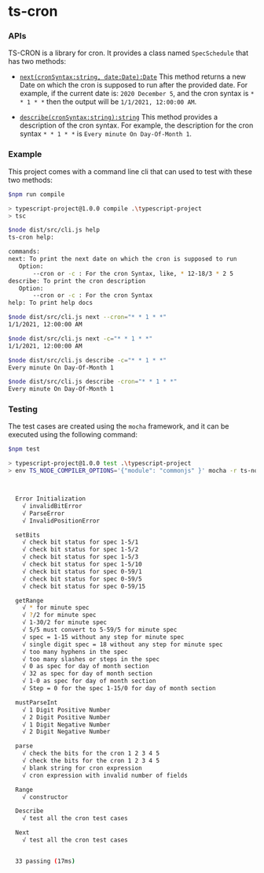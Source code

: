 # ts-cron

### APIs
TS-CRON is a library for cron. It provides a class named `SpecSchedule` that has two methods:
- [`next(cronSyntax:string, date:Date):Date`](https://github.com/pallavJha/tscron/blob/master/src/schedule/schedule.ts#L70)
This method returns a new Date on which the cron is supposed to run after the provided date. For example, if
the current date is: `2020 December 5`, and the cron syntax is `* * 1 * *` then the output will be 
`1/1/2021, 12:00:00 AM`.

- [`describe(cronSyntax:string):string`](https://github.com/pallavJha/tscron/blob/master/src/schedule/schedule.ts#L181)
This method provides a description of the cron syntax. For example, the description for the cron syntax `* * 1 * *` is
`Every minute On Day-Of-Month 1`.


### Example
This project comes with a command line cli that can used to test with these two methods:
```bash
$npm run compile

> typescript-project@1.0.0 compile .\typescript-project
> tsc

$node dist/src/cli.js help
ts-cron help:

commands:
next: To print the next date on which the cron is supposed to run
   Option:
       --cron or -c : For the cron Syntax, like, * 12-18/3 * 2 5
describe: To print the cron description
   Option:
       --cron or -c : For the cron Syntax
help: To print help docs

$node dist/src/cli.js next --cron="* * 1 * *"
1/1/2021, 12:00:00 AM

$node dist/src/cli.js next -c="* * 1 * *"
1/1/2021, 12:00:00 AM

$node dist/src/cli.js describe -c="* * 1 * *"
Every minute On Day-Of-Month 1

$node dist/src/cli.js describe -cron="* * 1 * *"
Every minute On Day-Of-Month 1
```

### Testing
The test cases are created using the `mocha` framework, and it can be executed using the following command:
```bash
$npm test

> typescript-project@1.0.0 test .\typescript-project
> env TS_NODE_COMPILER_OPTIONS='{"module": "commonjs" }' mocha -r ts-node/register test/errors.ts test/**/*.ts



  Error Initialization
    √ invalidBitError
    √ ParseError
    √ InvalidPositionError

  setBits
    √ check bit status for spec 1-5/1
    √ check bit status for spec 1-5/2
    √ check bit status for spec 1-5/3
    √ check bit status for spec 1-5/10
    √ check bit status for spec 0-59/1
    √ check bit status for spec 0-59/5
    √ check bit status for spec 0-59/15

  getRange
    √ * for minute spec
    √ ?/2 for minute spec
    √ 1-30/2 for minute spec
    √ 5/5 must convert to 5-59/5 for minute spec
    √ spec = 1-15 without any step for minute spec
    √ single digit spec = 18 without any step for minute spec
    √ too many hyphens in the spec
    √ too many slashes or steps in the spec
    √ 0 as spec for day of month section
    √ 32 as spec for day of month section
    √ 1-0 as spec for day of month section
    √ Step = 0 for the spec 1-15/0 for day of month section

  mustParseInt
    √ 1 Digit Positive Number
    √ 2 Digit Positive Number
    √ 1 Digit Negative Number
    √ 2 Digit Negative Number

  parse
    √ check the bits for the cron 1 2 3 4 5
    √ check the bits for the cron 1 2 3 4 5
    √ blank string for cron expression
    √ cron expression with invalid number of fields

  Range
    √ constructor

  Describe
    √ test all the cron test cases

  Next
    √ test all the cron test cases


  33 passing (17ms)
```
